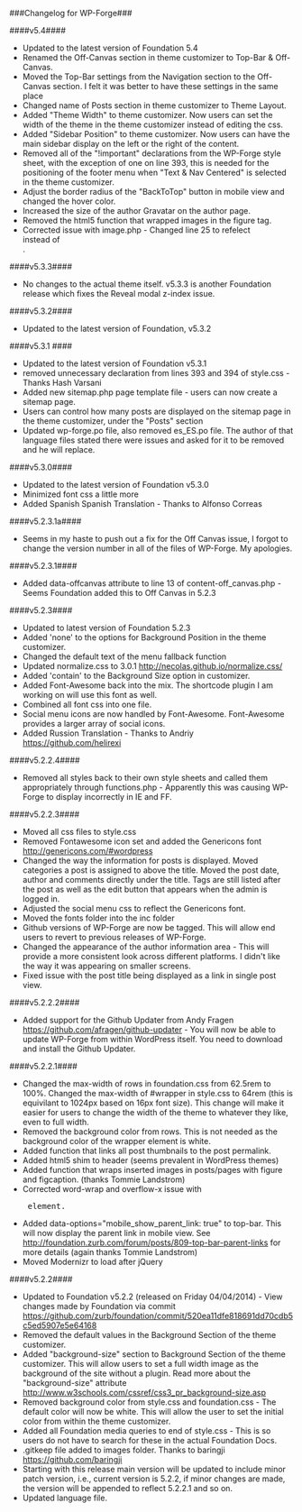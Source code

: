###Changelog for WP-Forge###

####v5.4####
* Updated to the latest version of Foundation 5.4
* Renamed the Off-Canvas section in theme customizer to Top-Bar & Off-Canvas.
* Moved the Top-Bar settings from the Navigation section to the Off-Canvas section. I felt it was better to have these settings in the same place
* Changed name of Posts section in theme customizer to Theme Layout.
* Added "Theme Width" to theme customizer. Now users can set the width of the theme in the theme customizer instead of editing the css.
* Added "Sidebar Position" to theme customizer. Now users can have the main sidebar display on the left or the right of the content.
* Removed all of the "!important" declarations from the WP-Forge style sheet, with the exception of one on line 393, this is needed for the positioning of the footer menu when "Text & Nav Centered" is selected in the theme customizer.
* Adjust the border radius of the "BackToTop" button in mobile view and changed the hover color.
* Increased the size of the author Gravatar on the author page.
* Removed the html5 function that wrapped images in the figure tag.
* Corrected issue with image.php - Changed line 25 to refelect <div class="entry-meta-header"> instead of <footer class="entry-meta">.

####v5.3.3####
* No changes to the actual theme itself. v5.3.3 is another Foundation release which fixes the Reveal modal z-index issue.

####v5.3.2####
* Updated to the latest version of Foundation, v5.3.2

####v5.3.1 ####
* Updated to the latest version of Foundation v5.3.1
* removed unnecessary declaration from lines 393 and 394 of style.css - Thanks Hash Varsani
* Added new sitemap.php page template file - users can now create a sitemap page.
* Users can control how many posts are displayed on the sitemap page in the theme customizer, under the "Posts" section
* Updated wp-forge.po file, also removed es_ES.po file. The author of that language files stated there were issues and asked for it to be removed and he will replace.

####v5.3.0####
* Updated to the latest version of Foundation v5.3.0
* Minimized font css a little more
* Added Spanish Spanish Translation - Thanks to Alfonso Correas

####v5.2.3.1a####
* Seems in my haste to push out a fix for the Off Canvas issue, I forgot to change the version number in all of the files of WP-Forge. My apologies.

####v5.2.3.1####
* Added data-offcanvas attribute to line 13 of content-off_canvas.php - Seems Foundation added this to Off Canvas in 5.2.3

####v5.2.3####
* Updated to latest version of Foundation 5.2.3
* Added 'none' to the options for Background Position in the theme customizer.
* Changed the default text of the menu fallback function
* Updated normalize.css to 3.0.1 http://necolas.github.io/normalize.css/
* Added 'contain' to the Background Size option in customizer.
* Added Font-Awesome back into the mix. The shortcode plugin I am working on will use this font as well.
* Combined all font css into one file.
* Social menu icons are now handled by Font-Awesome. Font-Awesome provides a larger array of social icons.
* Added Russion Translation - Thanks to Andriy https://github.com/helirexi

####v5.2.2.4####
* Removed all styles back to their own style sheets and called them appropriately through functions.php - Apparently this was causing WP-Forge to display incorrectly in IE and FF.

####v5.2.2.3####
* Moved all css files to style.css
* Removed Fontawesome icon set and added the Genericons font http://genericons.com/#wordpress
* Changed the way the information for posts is displayed. Moved categories a post is assigned to above the title. Moved the post date, author and comments directly under the title. Tags are still listed after the post as well as the edit button that appears when the admin is logged in.
* Adjusted the social menu css to reflect the Genericons font.
* Moved the fonts folder into the inc folder
* Github versions of WP-Forge are now be tagged. This will allow end users to revert to previous releases of WP-Forge.
* Changed the appearance of the author information area - This will provide a more consistent look across different platforms. I didn't like the way it was appearing on smaller screens.
* Fixed issue with the post title being displayed as a link in single post view.

####v5.2.2.2####
* Added support for the Github Updater from Andy Fragen https://github.com/afragen/github-updater - You will now be able to update WP-Forge from within WordPress itself. You need to download and install the Github Updater.

####v5.2.2.1####
* Changed the max-width of rows in foundation.css from 62.5rem to 100%. Changed the max-width of #wrapper in style.css to 64rem (this is equivilant to 1024px based on 16px font size). This change will make it easier for users to change the width of the theme to whatever they like, even to full width.
* Removed the background color from rows. This is not needed as the background color of the wrapper element is white.
* Added function that links all post thumbnails to the post permalink.
* Added html5 shim to header (seems prevalent in WordPress themes)
* Added function that wraps inserted images in posts/pages with figure and figcaption. (thanks Tommie Landstrom)
* Corrected word-wrap and overflow-x issue with <pre> element. 
* Added data-options="mobile_show_parent_link: true" to top-bar. This will now display the parent link in mobile view. See http://foundation.zurb.com/forum/posts/809-top-bar-parent-links for more details (again thanks Tommie Landstrom)
* Moved Modernizr to load after jQuery

####v5.2.2####
* Updated to Foundation v5.2.2 (released on Friday 04/04/2014) - View changes made by Foundation via commit https://github.com/zurb/foundation/commit/520ea11dfe818691dd70cdb5c5ed5907e5e64168
* Removed the default values in the Background Section of the theme customizer.
* Added "background-size" section to Background Section of the theme customizer. This will allow users to set a full width image as the background of the site without a plugin. Read more about the "background-size" attribute http://www.w3schools.com/cssref/css3_pr_background-size.asp
* Removed background color from style.css and foundation.css - The default color will now be white. This will allow the user to set the initial color from within the theme customizer.
* Added all Foundation media queries to end of style.css - This is so users do not have to search for these in the actual Foundation Docs.
* .gitkeep file added to images folder. Thanks to baringji https://github.com/baringji
* Starting with this release main version will be updated to include minor patch version, i.e., current version is 5.2.2, if minor changes are made, the version will be appended to reflect 5.2.2.1 and so on.
* Updated language file.